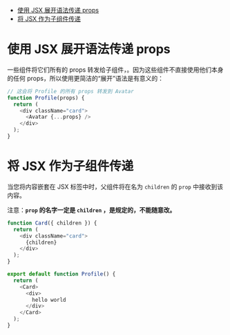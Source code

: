 - [使用 JSX 展开语法传递 props](#使用-jsx-展开语法传递-props)
- [将 JSX 作为子组件传递](#将-jsx-作为子组件传递)


# 使用 JSX 展开语法传递 props 
一些组件将它们所有的 props 转发给子组件，。因为这些组件不直接使用他们本身的任何 props，所以使用更简洁的“展开”语法是有意义的：
```js
// 这会将 Profile 的所有 props 转发到 Avatar
function Profile(props) {
  return (
    <div className="card">
      <Avatar {...props} />
    </div>
  );
}
```

# 将 JSX 作为子组件传递
当您将内容嵌套在 JSX 标签中时，父组件将在名为 `children` 的 `prop` 中接收到该内容。

注意：**`prop` 的名字一定是 `children` ，是规定的，不能随意改。**

```js
function Card({ children }) {
  return (
    <div className="card">
      {children}
    </div>
  );
}

export default function Profile() {
  return (
    <Card>
      <div>
        hello world
      </div>
    </Card>
  );
}
```